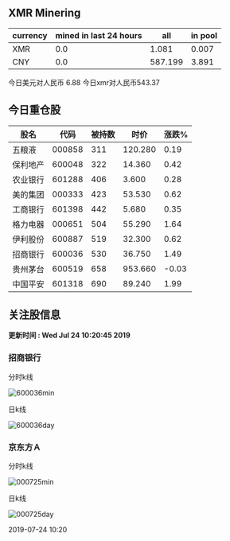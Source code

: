 ## XMR Minering

|currency|mined in last 24 hours|all|in pool|
|---|---|---|---|
|XMR|0.0|1.081|0.007|
|CNY|0.0|587.199|3.891|

今日美元对人民币 6.88	今日xmr对人民币543.37


## 今日重仓股 

|股名|代码|被持数|时价|涨跌%|
|---|---|---|---|---|
|五粮液|000858|311|120.280|0.19|
|保利地产|600048|322|14.360|0.42|
|农业银行|601288|406|3.600|0.28|
|美的集团|000333|423|53.530|0.62|
|工商银行|601398|442|5.680|0.35|
|格力电器|000651|504|55.290|1.64|
|伊利股份|600887|519|32.300|0.62|
|招商银行|600036|530|36.750|1.49|
|贵州茅台|600519|658|953.660|-0.03|
|中国平安|601318|690|89.240|1.99|

## 关注股信息
**更新时间 : Wed Jul 24 10:20:45 2019**
### 招商银行 
分时k线

![600036min](http://image.sinajs.cn/newchart/min/n/sh600036.gif)

日k线

![600036day](http://image.sinajs.cn/newchart/daily/n/sh600036.gif)

### 京东方Ａ 
分时k线

![000725min](http://image.sinajs.cn/newchart/min/n/sz000725.gif)

日k线

![000725day](http://image.sinajs.cn/newchart/daily/n/sz000725.gif)

2019-07-24 10:20